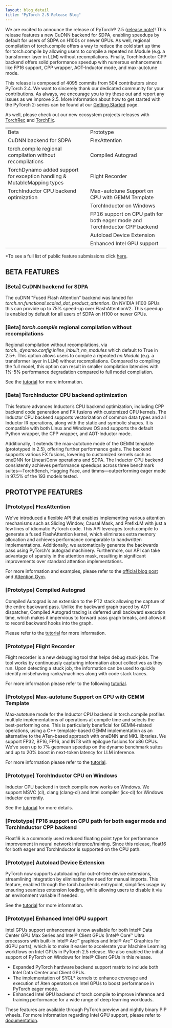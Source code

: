 ```yaml
---
layout: blog_detail
title: "PyTorch 2.5 Release Blog"
---
```


We are excited to announce the release of PyTorch® 2.5 ([release note](https://github.com/pytorch/pytorch/releases/tag/v2.5.0))! This release features a new CuDNN backend for SDPA, enabling speedups by default for users of SDPA on H100s or newer GPUs. As well, regional compilation of torch.compile offers a way to reduce the cold start up time for torch.compile by allowing users to compile a repeated nn.Module (e.g. a transformer layer in LLM) without recompilations. Finally, TorchInductor CPP backend offers solid performance speedup with numerous enhancements like FP16 support, CPP wrapper, AOT-Inductor mode, and max-autotune mode.

This release is composed of 4095 commits from 504 contributors since PyTorch 2.4. We want to sincerely thank our dedicated community for your contributions. As always, we encourage you to try these out and report any issues as we improve 2.5. More information about how to get started with the PyTorch 2-series can be found at our [Getting Started](https://pytorch.org/get-started/pytorch-2.0/) page.

As well, please check out our new ecosystem projects releases with [TorchRec](https://github.com/pytorch/torchrec) and [TorchFix](https://github.com/pytorch-labs/torchfix/releases/tag/v0.6.0).


<table class="table table-bordered">
  <tr>
   <td>Beta
   </td>
   <td>Prototype
   </td>
  </tr>
  <tr>
   <td>CuDNN backend for SDPA
   </td>
   <td>FlexAttention
   </td>
  </tr>
  <tr>
   <td>torch.compile regional compilation without recompilations
   </td>
   <td>Compiled Autograd
   </td>
  </tr>
  <tr>
   <td>TorchDynamo added support for exception handling & MutableMapping types
   </td>
   <td>Flight Recorder
   </td>
  </tr>
  <tr>
   <td>TorchInductor CPU backend optimization
   </td>
   <td>Max-autotune Support on CPU with GEMM Template
   </td>
  </tr>
  <tr>
   <td>
   </td>
   <td>TorchInductor on Windows
   </td>
  </tr>
  <tr>
   <td>
   </td>
   <td>FP16 support on CPU path for both eager mode and TorchInductor CPP backend
   </td>
  </tr>
  <tr>
   <td>
   </td>
   <td>Autoload Device Extension
   </td>
  </tr>
  <tr>
   <td>
   </td>
   <td>Enhanced Intel GPU support
   </td>
  </tr>
</table>


*To see a full list of public feature submissions click [here](https://docs.google.com/spreadsheets/d/1TzGkWuUMF1yTe88adz1dt2mzbIsZLd3PBasy588VWgk/edit?usp=sharing).


## BETA FEATURES


### [Beta] CuDNN backend for SDPA

The cuDNN "Fused Flash Attention" backend  was landed for *torch.nn.functional.scaled_dot_product_attention*. On NVIDIA H100 GPUs this can provide up to 75% speed-up over FlashAttentionV2. This speedup is enabled by default for all users of SDPA on H100 or newer GPUs.


### [Beta] *torch.compile* regional compilation without recompilations

Regional compilation without recompilations, via *torch._dynamo.config.inline_inbuilt_nn_modules* which default to True in 2.5+. This option allows users to compile a repeated *nn.Module* (e.g. a transformer layer in LLM) without recompilations. Compared to compiling the full model, this option can result in smaller compilation latencies with 1%-5% performance degradation compared to full model compilation.

See the [tutorial](https://pytorch.org/tutorials/recipes/regional_compilation.html) for more information.


### [Beta] TorchInductor CPU backend optimization

This feature advances Inductor’s CPU backend optimization, including CPP backend code generation and FX fusions with customized CPU kernels. The Inductor CPU backend supports vectorization of common data types and all Inductor IR operations, along with the static and symbolic shapes. It is compatible with both Linux and Windows OS and supports the default Python wrapper, the CPP wrapper, and AOT-Inductor mode. 

Additionally, it extends the max-autotune mode of the GEMM template (prototyped in 2.5), offering further performance gains. The backend supports various FX fusions, lowering to customized kernels such as oneDNN for Linear/Conv operations and SDPA. The Inductor CPU backend consistently achieves performance speedups across three benchmark suites—TorchBench, Hugging Face, and timms—outperforming eager mode in 97.5% of the 193 models tested.


## PROTOTYPE FEATURES


### [Prototype] FlexAttention

We've introduced a flexible API that enables implementing various attention mechanisms such as Sliding Window, Causal Mask, and PrefixLM with just a few lines of idiomatic PyTorch code. This API leverages torch.compile to generate a fused FlashAttention kernel, which eliminates extra memory allocation and achieves performance comparable to handwritten implementations. Additionally, we automatically generate the backwards pass using PyTorch's autograd machinery. Furthermore, our API can take advantage of sparsity in the attention mask, resulting in significant improvements over standard attention implementations.

For more information and examples, please refer to the [official blog post](https://pytorch.org/blog/flexattention/) and [Attention Gym](https://github.com/pytorch-labs/attention-gym).


### [Prototype] Compiled Autograd

Compiled Autograd is an extension to the PT2 stack allowing the capture of the entire backward pass. Unlike the backward graph traced by AOT dispatcher, Compiled Autograd tracing is deferred until backward execution time, which makes it impervious to forward pass graph breaks, and allows it to record backward hooks into the graph.

Please refer to the [tutorial](https://pytorch.org/tutorials/intermediate/compiled_autograd_tutorial.html) for more information.


### [Prototype] Flight Recorder

Flight recorder is a new debugging tool that helps debug stuck jobs. The tool works by continuously capturing information about collectives as they run. Upon detecting a stuck job, the information can be used to quickly identify misbehaving ranks/machines along with code stack traces.

For more information please refer to the following [tutorial](https://pytorch.org/tutorials/prototype/flight_recorder_tutorial.html).


### [Prototype] Max-autotune Support on CPU with GEMM Template

Max-autotune mode for the Inductor CPU backend in torch.compile profiles multiple implementations of operations at compile time and selects the best-performing one. This is particularly beneficial for GEMM-related operations, using a C++ template-based GEMM implementation as an alternative to the ATen-based approach with oneDNN and MKL libraries. We support FP32, BF16, FP16, and INT8 with epilogue fusions for x86 CPUs. We’ve seen up to 7% geomean speedup on the dynamo benchmark suites and up to 20% boost in next-token latency for LLM inference.

For more information please refer to the [tutorial](https://pytorch.org/tutorials/prototype/max_autotune_on_CPU_tutorial.html).


### [Prototype] TorchInductor CPU on Windows

Inductor CPU backend in torch.compile now works on Windows. We support MSVC (cl), clang (clang-cl) and Intel compiler (icx-cl) for Windows inductor currently.

See the [tutorial](https://pytorch.org/tutorials/prototype/inductor_windows_cpu.html) for more details.


### [Prototype] FP16 support on CPU path for both eager mode and TorchInductor CPP backend

Float16 is a commonly used reduced floating point type for performance improvement in neural network inference/training. Since this release, float16 for both eager and TorchInductor is supported on the CPU path.


### [Prototype] Autoload Device Extension

PyTorch now supports autoloading for out-of-tree device extensions, streamlining integration by eliminating the need for manual imports. This feature, enabled through the torch.backends entrypoint, simplifies usage by ensuring seamless extension loading, while allowing users to disable it via an environment variable if needed.

See the [tutorial](https://pytorch.org/tutorials/prototype/python_extension_autoload.html) for more information.

### [Prototype] Enhanced Intel GPU support

Intel GPUs support enhancement is now available for both Intel® Data Center GPU Max Series and Intel® Client GPUs (Intel® Core™ Ultra processors with built-in Intel® Arc™ graphics and Intel® Arc™ Graphics for dGPU parts), which is to make it easier to accelerate your Machine Learning workflows on Intel GPUs in PyTorch 2.5 release. We also enabled the initial support of PyTorch on Windows for Intel® Client GPUs in this release.



* Expanded PyTorch hardware backend support matrix to include both Intel Data Center and Client GPUs.   
* The implementation of SYCL* kernels to enhance coverage and execution of Aten operators on Intel GPUs to boost performance in PyTorch eager mode. 
* Enhanced Intel GPU backend of torch.compile to improve inference and training performance for a wide range of deep learning workloads.  

These features are available through PyTorch preview and nightly binary PIP wheels. For more information regarding Intel GPU support, please refer to [documentation](https://pytorch.org/docs/main/notes/get_start_xpu.html).